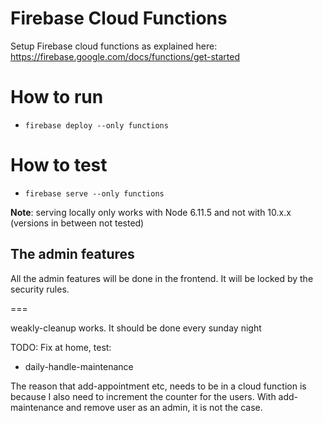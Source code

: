# Firebase Cloud Functions

Setup Firebase cloud functions as explained here: https://firebase.google.com/docs/functions/get-started

# How to run
- `firebase deploy --only functions`

# How to test
- `firebase serve --only functions`

<b>Note</b>: serving locally only works with Node 6.11.5 and not with 10.x.x (versions in between not tested)

## The admin features
All the admin features will be done in the frontend.
It will be locked by the security rules.

===

weakly-cleanup works. It should be done every sunday night
 
TODO: Fix at home, test:
 - daily-handle-maintenance

The reason that add-appointment etc, needs to be in a cloud function
is because I also need to increment the counter for the users.
With add-maintenance and remove user as an admin, it is not the case.
